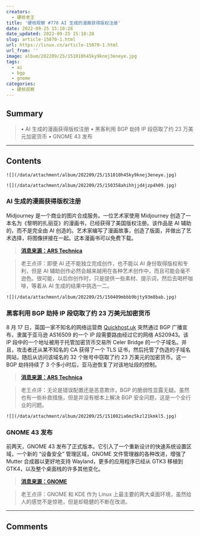 ```yaml
---
creators:
  - 硬核老王
title: '硬核观察 #770 AI 生成的漫画获得版权注册'
date: 2022-09-25 15:10:28
date_updated: 2022-09-25 15:10:28
slug: article-15070-1.html
url: https://linux.cn/article-15070-1.html
url_from: ''
image: album/202209/25/151010h45ky9knej3eneye.jpg
tags:
  - ai
  - bgp
  - gnome
categories:
  - 硬核观察
---
```


## Summary

> • AI 生成的漫画获得版权注册 • 黑客利用 BGP 劫持 IP 段窃取了约 23 万美元加密货币 • GNOME 43 发布

***

<!-- more -->

## Contents

`![](/data/attachment/album/202209/25/151010h45ky9knej3eneye.jpg)`

`![](/data/attachment/album/202209/25/150358ahihhjjd4jzp4h09.jpg)`

### AI 生成的漫画获得版权注册

Midjourney 是一个商业的图片合成服务。一位艺术家使用 Midjourney 创造了一本名为《黎明的扎丽亚》的漫画书，已经获得了美国版权注册。该作品是 AI 辅助的，而不是完全由 AI 创造的。艺术家编写了漫画故事，创造了版面，并做出了艺术选择，将图像拼接在一起。这本漫画书可以免费下载。

> 
> **[消息来源：ARS Technica](https://arstechnica.com/information-technology/2022/09/artist-receives-first-known-us-copyright-registration-for-generative-ai-art/)**
> 
> 
> 

> 
> 老王点评：即便 AI 还不能独立完成创作，也不能以 AI 身份取得版权和专利，但是 AI 辅助创作必然会越来越用在各种艺术创作中，而且可能会毫不逊色。很可能，以后你创作时，只是提供一些素材、提示词，然后去喝杯咖啡，等着从 AI 生成的结果中挑选一二。
> 
> 
> 

`![](/data/attachment/album/202209/25/150409mbbb9bjty93m8bab.jpg)`

### 黑客利用 BGP 劫持 IP 段窃取了约 23 万美元加密货币

8 月 17 日，英国一家不知名的网络运营商 [Quickhost.uk](http://quickhost.uk/) 突然通过 BGP 广播宣布，隶属于亚马逊 AS16509 的一个 IP 段需要路由经过它的网络 AS20943。该 IP 段中的一个地址被用于托管加密货币交易所 Celer Bridge 的一个子域名。并且，攻击者还从某不知名的 CA 获得了一个 TLS 证书，然后托管了伪造的子域名网站，随后从访问该域名的 32 个账号中窃取了约 23 万美元的加密货币。这一 BGP 劫持持续了 3 个多小时后，亚马逊恢复了对该地址段的控制。

> 
> **[消息来源：ARS Technica](https://arstechnica.com/information-technology/2022/09/how-3-hours-of-inaction-from-amazon-cost-cryptocurrency-holders-235000/)**
> 
> 
> 

> 
> 老王点评：无论是错误配置还是恶意欺诈，BGP 的脆弱性显露无疑。虽然也有一些补救措施，但是并没有根本上解决 BGP 安全问题，这是一个全行业的问题。
> 
> 
> 

`![](/data/attachment/album/202209/25/151002ia6mz5kzl21kmkl5.jpg)`

### GNOME 43 发布

前两天，GNOME 43 发布了正式版本。它引入了一个重新设计的快速系统设置区域，一个新的 “设备安全” 管理区域，GNOME 文件管理器的各种改进，增强了 Mutter 合成器以更好地支持 Wayland，更多的应用程序已经从 GTK3 移植到 GTK4，以及整个桌面栈的许多其他变化。

> 
> **[消息来源：GNOME](https://release.gnome.org/43/)**
> 
> 
> 

> 
> 老王点评：GNOME 和 KDE 作为 Linux 上最主要的两大桌面环境，虽然给人的感觉不是惊艳，但是却稳健的不断在改进。
> 
> 
>

***

## Comments
